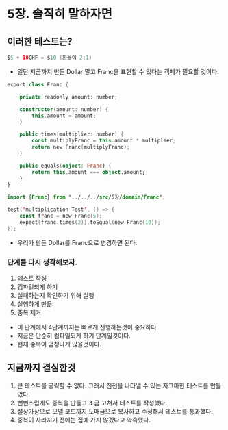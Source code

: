 # 5장. 솔직히 말하자면

## 이러한 테스트는?

```kotlin
$5 + 10CHF = $10 (환율이 2:1)
```

- 일단 지금까지 만든 Dollar 말고 Franc을 표현할 수 있다는 객체가 필요할 것이다.

```kotlin
export class Franc {

    private readonly amount: number;

    constructor(amount: number) {
        this.amount = amount;
    }

    public times(multiplier: number) {
        const multiplyFranc = this.amount * multiplier;
        return new Franc(multiplyFranc);
    }

    public equals(object: Franc) {
        return this.amount === object.amount;
    }
}
```

```kotlin
import {Franc} from "../../../src/5장/domain/Franc";

test('multiplication Test', () => {
    const franc = new Franc(5);
    expect(franc.times(2)).toEqual(new Franc(10));
});
```

- 우리가 만든 Dollar를 Franc으로 변경하면 된다.

### 단계를 다시 생각해보자.

1. 테스트 작성
2. 컴파일되게 하기
3. 실패하는지 확인하기 위해 실행
4. 실행하게 만듦.
5. 중복 제거

- 이 단계에서 4단계까지는 빠르게 진행하는것이 중요하다.
- 지금은 단순히 컴파일되게 하기 단계일것이다.
- 현재 중복이 엄청나게 많을것이다.

## 지금까지 결심한것

1. 큰 테스트를 공략할 수 없다. 그래서 진전을 나타낼 수 있는 자그마한 테스트를 만들었다.
2. 뻔뻔스럽게도 중복을 만들고 조금 고쳐서 테스트를 작성했다.
3. 설상가상으로 모델 코드까지 도매금으로 복사하고 수정해서 테스트를 통과했다.
4. 중복이 사라지기 전에는 집에 가지 않겠다고 약속했다.